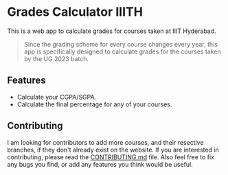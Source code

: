 # Grades Calculator IIITH

This is a  web app to calculate grades for courses taken at IIIT Hyderabad.

> Since the grading scheme for every course changes every year, this app is specifically designed to calculate grades for the courses taken by the UG 2023 batch.

## Features
- Calculate your CGPA/SGPA.
- Calculate the final percentage for any of your courses.

## Contributing
I am looking for contributors to add more courses, and their resective branches, if they don't already exist on the website. If you are interested in contributing, please read the [CONTRIBUTING.md](CONTRIBUTING.md) file. Also feel free to fix any bugs you find, or add any features you think would be useful.